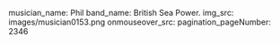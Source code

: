 musician_name: Phil
band_name: British Sea Power.
img_src: images/musician0153.png
onmouseover_src: 
pagination_pageNumber: 2346